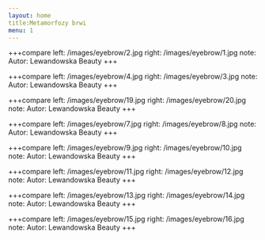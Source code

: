 ```yaml
---
layout: home
title:Metamorfozy brwi
menu: 1
---
```


+++compare
left: /images/eyebrow/2.jpg
right: /images/eyebrow/1.jpg
note: Autor: Lewandowska Beauty
+++

+++compare
left: /images/eyebrow/4.jpg
right: /images/eyebrow/3.jpg
note: Autor: Lewandowska Beauty
+++

+++compare
left: /images/eyebrow/19.jpg
right: /images/eyebrow/20.jpg
note: Autor: Lewandowska Beauty
+++

+++compare
left: /images/eyebrow/7.jpg
right: /images/eyebrow/8.jpg
note: Autor: Lewandowska Beauty
+++

+++compare
left: /images/eyebrow/9.jpg
right: /images/eyebrow/10.jpg
note: Autor: Lewandowska Beauty
+++

+++compare
left: /images/eyebrow/11.jpg
right: /images/eyebrow/12.jpg
note: Autor: Lewandowska Beauty
+++

+++compare
left: /images/eyebrow/13.jpg
right: /images/eyebrow/14.jpg
note: Autor: Lewandowska Beauty
+++

+++compare
left: /images/eyebrow/15.jpg
right: /images/eyebrow/16.jpg
note: Autor: Lewandowska Beauty
+++


